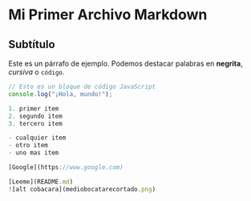 # Mi Primer Archivo Markdown

## Subtítulo

Este es un párrafo de ejemplo. Podemos destacar palabras en **negrita**, *cursiva* o `código`.

```javascript
// Esto es un bloque de código JavaScript 
console.log("¡Hola, mundo!");

1. primer item
2. segundo item
3. tercero item

- cualquier item
- otro item
- uno mas item

[Google](https://www.google.com)

[Leeme](README.md)
![alt cobacara](mediobocatarecortado.png)